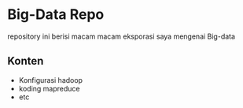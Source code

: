 # Big-Data Repo
repository ini berisi macam macam eksporasi saya mengenai Big-data

## Konten
- Konfigurasi hadoop
- koding mapreduce
- etc
